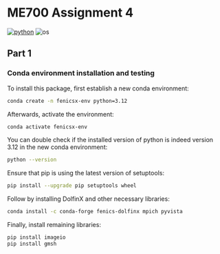 # ME700 Assignment 4

[![python](https://img.shields.io/badge/python-3.12-blue.svg)](https://www.python.org/)
![os](https://img.shields.io/badge/os-ubuntu%20|%20macos%20|%20windows-blue.svg)

## Part 1

### Conda environment installation and testing

To install this package, first establish a new conda environment:
```bash
conda create -n fenicsx-env python=3.12
```
Afterwards, activate the environment:
```bash
conda activate fenicsx-env
```

You can double check if the installed version of python is indeed version 3.12 in the new conda environment:
```bash
python --version
```

Ensure that pip is using the latest version of setuptools:
```bash
pip install --upgrade pip setuptools wheel
```

Follow by installing DolfinX and other necessary libraries:
```bash
conda install -c conda-forge fenics-dolfinx mpich pyvista
```

Finally, install remaining libraries:
```bash
pip install imageio
pip install gmsh
```
